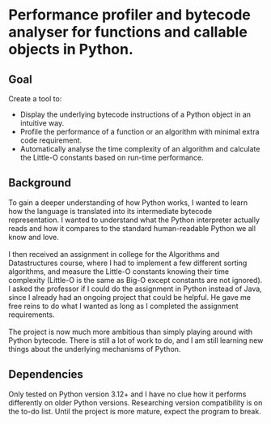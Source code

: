 # Performance profiler and bytecode analyser for functions and callable objects in Python.

## Goal
Create a tool to:
- Display the underlying bytecode instructions of a Python object in an intuitive way.
- Profile the performance of a function or an algorithm with minimal extra code requirement.
- Automatically analyse the time complexity of an algorithm and calculate the Little-O constants based on run-time performance.

## Background
To gain a deeper understanding of how Python works, I wanted to learn how the language is translated into its intermediate bytecode representation. I wanted to understand what the Python interpreter actually reads and how it compares to the standard human-readable Python we all know and love.\
\
I then received an assignment in college for the Algorithms and Datastructures course, where I had to implement a few different sorting algorithms, and measure the Little-O constants knowing their time complexity (Little-O is the same as Big-O except constants are not ignored). I asked the professor if I could do the assignment in Python instead of Java, since I already had an ongoing project that could be helpful. He gave me free reins to do what I wanted as long as I completed the assignment requirements.\
\
The project is now much more ambitious than simply playing around with Python bytecode. There is still a lot of work to do, and I am still learning new things about the underlying mechanisms of Python.

## Dependencies
Only tested on Python version 3.12+ and I have no clue how it performs differently on older Python versions. Researching version compatibility is on the to-do list. Until the project is more mature, expect the program to break.
